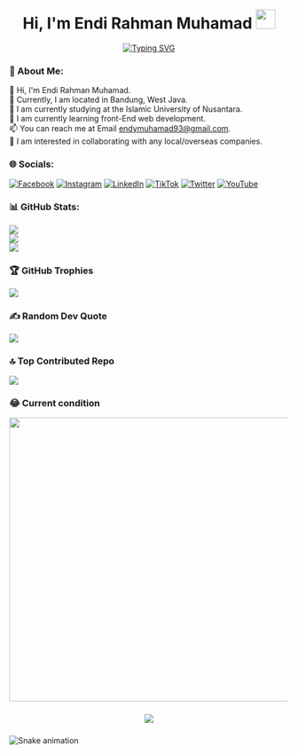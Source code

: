 <h1 align="center"><b>Hi, I'm Endi Rahman Muhamad</b> <img src="https://media.giphy.com/media/hvRJCLFzcasrR4ia7z/giphy.gif" width="35"></h1>

<p align="center"><a href="https://git.io/typing-svg"><img src="https://readme-typing-svg.herokuapp.com?font=Fira+Code&pause=1000&center=true&vCenter=true&width=700&lines=Informatic+Engineering+;Student+at+Islamic+Nusantara+University" alt="Typing SVG" /></a></p>


### 💫 About Me:

👋 Hi, I'm Endi Rahman Muhamad. <br />
🏡 Currently, I am located in Bandung, West Java. <br />
🏫 I am currently studying at the Islamic University of Nusantara. <br />
🌱 I am currently learning front-End web development. <br />
📫 You can reach me at Email endymuhamad93@gmail.com. <br />
💞️ I am interested in collaborating with any local/overseas companies. <br />

### 🌐 Socials:

[![Facebook](https://img.shields.io/badge/Facebook-%231877F2.svg?logo=Facebook&logoColor=white)](https://web.facebook.com/endy.rahman.muhamad) [![Instagram](https://img.shields.io/badge/Instagram-%23E4405F.svg?logo=Instagram&logoColor=white)](https://www.instagram.com/endymhmd_/) [![LinkedIn](https://img.shields.io/badge/LinkedIn-%230077B5.svg?logo=linkedin&logoColor=white)]([https://linkedin.com/in/https://www.linkedin.com/in/rifqi-munawar-055251270/](https://www.linkedin.com/in/endy-rahman-muhamad-9b1416262/)) [![TikTok](https://img.shields.io/badge/TikTok-%23000000.svg?logo=TikTok&logoColor=white)](https://tiktok.com/@rifqi_munawar) [![Twitter](https://img.shields.io/badge/Twitter-%231DA1F2.svg?logo=Twitter&logoColor=white)](https://twitter.com/rifqi_munawar47) [![YouTube](https://img.shields.io/badge/YouTube-%23FF0000.svg?logo=YouTube&logoColor=white)](https://youtube.com/@@RifqiMunawar)

<!--
# 💻 Tech Stack:
![PHP](https://img.shields.io/badge/php-%23777BB4.svg?style=for-the-badge&logo=php&logoColor=white) ![JavaScript](https://img.shields.io/badge/javascript-%23323330.svg?style=for-the-badge&logo=javascript&logoColor=%23F7DF1E) ![HTML5](https://img.shields.io/badge/html5-%23E34F26.svg?style=for-the-badge&logo=html5&logoColor=white) ![CSS3](https://img.shields.io/badge/css3-%231572B6.svg?style=for-the-badge&logo=css3&logoColor=white) ![Laravel](https://img.shields.io/badge/laravel-%23FF2D20.svg?style=for-the-badge&logo=laravel&logoColor=white) ![Adobe Photoshop](https://img.shields.io/badge/adobephotoshop-%2331A8FF.svg?style=for-the-badge&logo=adobephotoshop&logoColor=white) ![Adobe Premiere Pro](https://img.shields.io/badge/Adobe%20Premiere%20Pro-9999FF.svg?style=for-the-badge&logo=Adobe%20Premiere%20Pro&logoColor=white)
-->

### 📊 GitHub Stats:

![](https://github-readme-stats.vercel.app/api?username=endyra937&theme=radical&hide_border=true&include_all_commits=false&count_private=false)<br/>
![](https://github-readme-streak-stats.herokuapp.com/?user=endyra937&theme=radical&hide_border=true)<br/>
![](https://github-readme-stats.vercel.app/api/top-langs/?username=endyra937&theme=radical&hide_border=true&include_all_commits=false&count_private=false&layout=compact)

### 🏆 GitHub Trophies

![](https://github-profile-trophy.vercel.app/?username=endyra937&theme=radical&no-frame=false&no-bg=true&margin-w=4)

<!--
### 🐦 Latest Tweet
[![](https://gtce.itsvg.in/api?username=rifqi_munawar47)](https://github.com/VishwaGauravIn/github-twitter-card-embed)
-->

### ✍️ Random Dev Quote

![](https://quotes-github-readme.vercel.app/api?type=horizontal&theme=radical)

### 🔝 Top Contributed Repo

![](https://github-contributor-stats.vercel.app/api?username=endyra937&limit=5&theme=radical&combine_all_yearly_contributions=true)

### 😂 Current condition

<img src="https://raw.githubusercontent.com/TheDudeThatCode/TheDudeThatCode/master/Assets/Developer.gif" width="512px"/>

###

<div align="center">
  <img src="https://profile-counter.glitch.me/endyra937/count.svg?"  />
</div>

###

<!-- <picture>
  <source media="(prefers-color-scheme: dark)" srcset="https://raw.githubusercontent.com/rifqimunawar/rifqimunawar/output/pacman-contribution-graph-dark.svg">
  <source media="(prefers-color-scheme: light)" srcset="https://raw.githubusercontent.com/rifqimunawar/rifqimunawar/output/pacman-contribution-graph.svg">
  <img alt="pacman contribution graph" src="https://raw.githubusercontent.com/rifqimunawar/rifqimunawar/output/pacman-contribution-graph.svg">
</picture> -->

###

<img src="https://raw.githubusercontent.com/endyra937/endyra937/output/snake.svg" alt="Snake animation" />

###

<!-- Proudly created with GPRM ( https://gprm.itsvg.in ) -->
